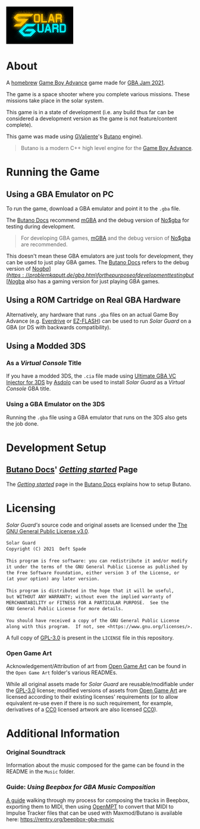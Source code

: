 ![Solar Guard Logo](Readme_Content/Title_Solar_Guard.png)

# About

A [homebrew](https://en.wikipedia.org/wiki/Homebrew_(video_games)) [Game Boy Advance](https://en.wikipedia.org/wiki/Game_Boy_Advance) game made for [GBA Jam 2021](https://itch.io/jam/gbajam21).

The game is a space shooter where you complete various missions. These missions take place in the solar system.

This game is in a state of development (i.e. any build thus far can be considered a development version as the game is not feature/content complete).

This game was made using [GValiente](https://github.com/GValiente)'s [Butano](https://github.com/GValiente/butano) engine).

> Butano is a modern C++ high level engine for the [Game Boy Advance](https://en.wikipedia.org/wiki/Game_Boy_Advance).

# Running the Game

## Using a GBA Emulator on PC

To run the game, download a GBA emulator and point it to the `.gba` file.

The [Butano Docs](https://gvaliente.github.io/butano/) recommend [mGBA](https://mgba.io/) and the debug version of [No$gba](https://problemkaputt.de/gba.htm) for testing during development.
> For developing GBA games, [mGBA](https://mgba.io/) and the debug version of [No$gba](https://problemkaputt.de/gba.htm) are recommended.

This doesn't mean these GBA emulators are just tools for development, they can be used to just play GBA games. The [Butano Docs](https://gvaliente.github.io/butano/) refers to the debug version of [No$gba](https://problemkaputt.de/gba.htm) for the purpose of development testing but [No$gba](https://problemkaputt.de/gba.htm) also has a gaming version for just playing GBA games.

## Using a ROM Cartridge on Real GBA Hardware

Alternatively, any hardware that runs `.gba` files on an actual Game Boy Advance (e.g. [Everdrive](https://krikzz.com/store/) or [EZ-FLASH](https://www.ezflash.cn/product/ez-flash-omega-definitive-edition/)) can be used to run *Solar Guard* on a GBA (or DS with backwards compatibility).

## Using a Modded 3DS

### As a *Virtual Console* Title

If you have a modded 3DS, the `.cia` file made using [Ultimate GBA VC Injector for 3DS](https://gbatemp.net/threads/release-ultimate-gba-vc-injector-for-3ds.438057/) by [Asdolo](https://gbatemp.net/members/asdolo.389539/) can be used to install *Solar Guard* as a *Virtual Console* GBA title.

### Using a GBA Emulator on the 3DS

Running the `.gba` file using a GBA emulator that runs on the 3DS also gets the job done.

# Development Setup

## [Butano Docs](https://gvaliente.github.io/butano/)' [*Getting started*](https://gvaliente.github.io/butano/getting_started.html) Page

The [*Getting started*](https://gvaliente.github.io/butano/getting_started.html) page in the [Butano Docs](https://gvaliente.github.io/butano/) explains how to setup Butano.

# Licensing

*Solar Guard's* source code and original assets are licensed under the [The GNU General Public License v3.0](https://www.gnu.org/licenses/gpl-3.0.en.html).

    Solar Guard
    Copyright (C) 2021  Deft Spade

    This program is free software: you can redistribute it and/or modify
    it under the terms of the GNU General Public License as published by
    the Free Software Foundation, either version 3 of the License, or
    (at your option) any later version.

    This program is distributed in the hope that it will be useful,
    but WITHOUT ANY WARRANTY; without even the implied warranty of
    MERCHANTABILITY or FITNESS FOR A PARTICULAR PURPOSE.  See the
    GNU General Public License for more details.

    You should have received a copy of the GNU General Public License
    along with this program.  If not, see <https://www.gnu.org/licenses/>.

A full copy of [GPL-3.0](https://www.gnu.org/licenses/gpl-3.0.en.html) is present in the `LICENSE` file in this repository.

### Open Game Art

Acknowledgement/Attribution of art from [Open Game Art](https://opengameart.org/) can be found in the `Open Game Art` folder's various READMEs.

While all original assets made for *Solar Guard* are reusable/modifiable under the [GPL-3.0](https://www.gnu.org/licenses/gpl-3.0.en.html) license; modified versions of assets from [Open Game Art](https://opengameart.org/) are licensed according to their existing licenses' requirements  (or to allow equivalent re-use even if there is no such requirement, for example, derivatives of a [CC0](https://creativecommons.org/publicdomain/zero/1.0/) licensed artwork are also licensed [CC0](https://creativecommons.org/publicdomain/zero/1.0/)).

# Additional Information

### Original Soundtrack

Information about the music composed for the game can be found in the README in the `Music` folder.

### Guide: *Using Beepbox for GBA Music Composition*

[A guide](https://rentry.org/beepbox-gba-music) walking through my process for composing the tracks in Beepbox, exporting them to MIDI, then using [OpenMPT](https://openmpt.org/) to convert that MIDI to Impulse Tracker files that can be used with Maxmod/Butano is available here: https://rentry.org/beepbox-gba-music

